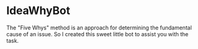 # IdeaWhyBot
The "Five Whys" method is an approach for determining the fundamental cause of an issue. So I created this sweet little bot to assist you with the task.
